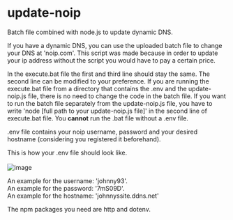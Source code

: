 # update-noip
Batch file combined with node.js to update dynamic DNS.

If you have a dynamic DNS, you can use the uploaded batch file 
to change your DNS at 'noip.com'. This script was made
because in order to update your ip address without the script
you would have to pay a certain price. 

In the execute.bat file the first and third line should stay the same.
The second line can be modified to your preference. If you are running
the execute.bat file from a directory that contains the .env and the update-noip.js
file, there is no need to change the code in the batch file. If you want to run the
batch file separately from the update-noip.js file, you have to write 'node [full path to your update-noip.js file]'
in the second line of execute.bat file. You **cannot** run the .bat file without a .env file.

.env file contains your noip username, password and your desired hostname (considering you registered it 
beforehand). 

This is how your .env file should look like. <br><br>
![image](https://user-images.githubusercontent.com/93165250/177046704-f5f86807-9784-4026-98e3-73c69c817b4e.png)

An example for the username: 'johnny93'. <br>
An example for the password: '7mS09D'. <br>
An example for the hostname: 'johnnyssite.ddns.net'

The npm packages you need are http and dotenv.
